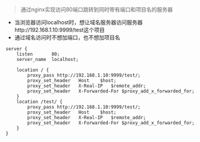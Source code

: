 > 通过nginx实现访问80端口跳转到同时带有端口和项目名的服务器
* 当浏览器访问localhost时，想让域名服务器访问服务器http://192.168.1.10:9999/test这个项目
* 通过域名访问时不想加端口，也不想加项目名
```nginx
server {
    listen       80;
    server_name  localhost;
     
    location / {
        proxy_pass http://192.168.1.10:9999/test/;
        proxy_set_header   Host    $host;
        proxy_set_header   X-Real-IP   $remote_addr;
        proxy_set_header   X-Forwarded-For $proxy_add_x_forwarded_for;
    }
    location /test/ {
        proxy_pass http://192.168.1.10:9999/test/;
        proxy_set_header   Host    $host;
        proxy_set_header   X-Real-IP   $remote_addr;
        proxy_set_header   X-Forwarded-For $proxy_add_x_forwarded_for;
    }
}
```
